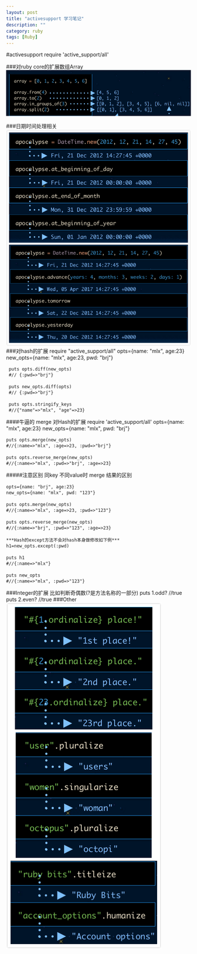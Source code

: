 ```yaml
---
layout: post
title: "activesupport 学习笔记"
description: ""
category: ruby
tags: [Ruby]
---
```




#activesupport
    require 'active_support/all'
  
###对ruby core的扩展数组Array
![Array](/article_images/Array.png)    

###日期时间处理相关 
![date](/article_images/date.png)
###对hash的扩展
     require "active_support/all"
     opts={name: "mlx", age:23}
     new_opts={name: "mlx", age:23, pwd: "brj"}
    
     puts opts.diff(new_opts)
     #// {:pwd=>"brj"}
     
     puts new_opts.diff(opts)
     #// {:pwd=>"brj"}
     
     puts opts.stringify_keys
     #//{"name"=>"mlx", "age"=>23}

####牛逼的 merge 对Hash的扩展
    require 'active_support/all'
    opts={name: "mlx", age:23}
    new_opts={name: "mlx", pwd: "brj"}
    
    puts opts.merge(new_opts)
    #//{:name=>"mlx", :age=>23, :pwd=>"brj"}
    
    puts opts.reverse_merge(new_opts)
    #//{:name=>"mlx", :pwd=>"brj", :age=>23}

#####注意区别 同key 不同value时 merge 结果的区别    

    opts={name: "brj", age:23}
    new_opts={name: "mlx", pwd: "123"}
    
    puts opts.merge(new_opts)
    #//{:name=>"mlx", :age=>23, :pwd=>"123"}
    
    puts opts.reverse_merge(new_opts)
    #//{:name=>"brj", :pwd=>"123", :age=>23}
    
    ***Hash的except方法不会对hash本身做修改如下例***
    h1=new_opts.except(:pwd)
    
    puts h1
    #//{:name=>"mlx"}
    
    puts new_opts
    #//{:name=>"mlx", :pwd=>"123"}

###Integer的扩展
    比如判断奇偶数(?是方法名称的一部分)
    puts 1.odd? //true
    puts 2.even? //true
###Other
![Other](/article_images/other.png)